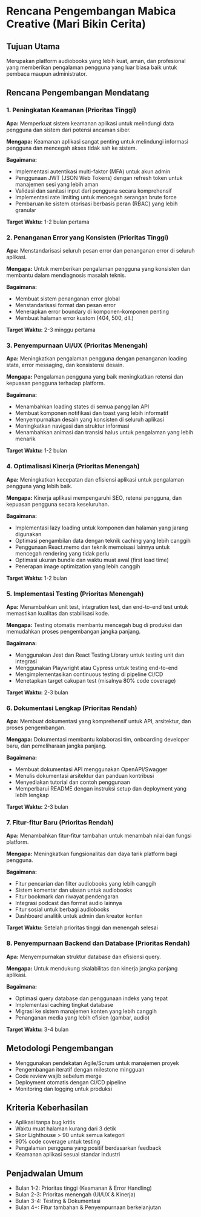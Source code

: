 # Rencana Pengembangan Mabica Creative (Mari Bikin Cerita)

## Tujuan Utama
Merupakan platform audiobooks yang lebih kuat, aman, dan profesional yang memberikan pengalaman pengguna yang luar biasa baik untuk pembaca maupun administrator.

## Rencana Pengembangan Mendatang

### 1. Peningkatan Keamanan (Prioritas Tinggi)

**Apa:** Memperkuat sistem keamanan aplikasi untuk melindungi data pengguna dan sistem dari potensi ancaman siber.

**Mengapa:** Keamanan aplikasi sangat penting untuk melindungi informasi pengguna dan mencegah akses tidak sah ke sistem.

**Bagaimana:**
- Implementasi autentikasi multi-faktor (MFA) untuk akun admin
- Penggunaan JWT (JSON Web Tokens) dengan refresh token untuk manajemen sesi yang lebih aman
- Validasi dan sanitasi input dari pengguna secara komprehensif
- Implementasi rate limiting untuk mencegah serangan brute force
- Pembaruan ke sistem otorisasi berbasis peran (RBAC) yang lebih granular

**Target Waktu:** 1-2 bulan pertama

### 2. Penanganan Error yang Konsisten (Prioritas Tinggi)

**Apa:** Menstandarisasi seluruh pesan error dan penanganan error di seluruh aplikasi.

**Mengapa:** Untuk memberikan pengalaman pengguna yang konsisten dan membantu dalam mendiagnosis masalah teknis.

**Bagaimana:**
- Membuat sistem penanganan error global
- Menstandarisasi format dan pesan error
- Menerapkan error boundary di komponen-komponen penting
- Membuat halaman error kustom (404, 500, dll.)

**Target Waktu:** 2-3 minggu pertama

### 3. Penyempurnaan UI/UX (Prioritas Menengah)

**Apa:** Meningkatkan pengalaman pengguna dengan penanganan loading state, error messaging, dan konsistensi desain.

**Mengapa:** Pengalaman pengguna yang baik meningkatkan retensi dan kepuasan pengguna terhadap platform.

**Bagaimana:**
- Menambahkan loading states di semua panggilan API
- Membuat komponen notifikasi dan toast yang lebih informatif
- Menyempurnakan desain yang konsisten di seluruh aplikasi
- Meningkatkan navigasi dan struktur informasi
- Menambahkan animasi dan transisi halus untuk pengalaman yang lebih menarik

**Target Waktu:** 1-2 bulan

### 4. Optimalisasi Kinerja (Prioritas Menengah)

**Apa:** Meningkatkan kecepatan dan efisiensi aplikasi untuk pengalaman pengguna yang lebih baik.

**Mengapa:** Kinerja aplikasi mempengaruhi SEO, retensi pengguna, dan kepuasan pengguna secara keseluruhan.

**Bagaimana:**
- Implementasi lazy loading untuk komponen dan halaman yang jarang digunakan
- Optimasi pengambilan data dengan teknik caching yang lebih canggih
- Penggunaan React.memo dan teknik memoisasi lainnya untuk mencegah rendering yang tidak perlu
- Optimasi ukuran bundle dan waktu muat awal (first load time)
- Penerapan image optimization yang lebih canggih

**Target Waktu:** 1-2 bulan

### 5. Implementasi Testing (Prioritas Menengah)

**Apa:** Menambahkan unit test, integration test, dan end-to-end test untuk memastikan kualitas dan stabilisasi kode.

**Mengapa:** Testing otomatis membantu mencegah bug di produksi dan memudahkan proses pengembangan jangka panjang.

**Bagaimana:**
- Menggunakan Jest dan React Testing Library untuk testing unit dan integrasi
- Menggunakan Playwright atau Cypress untuk testing end-to-end
- Mengimplementasikan continuous testing di pipeline CI/CD
- Menetapkan target cakupan test (misalnya 80% code coverage)

**Target Waktu:** 2-3 bulan

### 6. Dokumentasi Lengkap (Prioritas Rendah)

**Apa:** Membuat dokumentasi yang komprehensif untuk API, arsitektur, dan proses pengembangan.

**Mengapa:** Dokumentasi membantu kolaborasi tim, onboarding developer baru, dan pemeliharaan jangka panjang.

**Bagaimana:**
- Membuat dokumentasi API menggunakan OpenAPI/Swagger
- Menulis dokumentasi arsitektur dan panduan kontribusi
- Menyediakan tutorial dan contoh penggunaan
- Memperbarui README dengan instruksi setup dan deployment yang lebih lengkap

**Target Waktu:** 2-3 bulan

### 7. Fitur-fitur Baru (Prioritas Rendah)

**Apa:** Menambahkan fitur-fitur tambahan untuk menambah nilai dan fungsi platform.

**Mengapa:** Meningkatkan fungsionalitas dan daya tarik platform bagi pengguna.

**Bagaimana:**
- Fitur pencarian dan filter audiobooks yang lebih canggih
- Sistem komentar dan ulasan untuk audiobooks
- Fitur bookmark dan riwayat pendengaran
- Integrasi podcast dan format audio lainnya
- Fitur sosial untuk berbagi audiobooks
- Dashboard analitik untuk admin dan kreator konten

**Target Waktu:** Setelah prioritas tinggi dan menengah selesai

### 8. Penyempurnaan Backend dan Database (Prioritas Rendah)

**Apa:** Menyempurnakan struktur database dan efisiensi query.

**Mengapa:** Untuk mendukung skalabilitas dan kinerja jangka panjang aplikasi.

**Bagaimana:**
- Optimasi query database dan penggunaan indeks yang tepat
- Implementasi caching tingkat database
- Migrasi ke sistem manajemen konten yang lebih canggih
- Penanganan media yang lebih efisien (gambar, audio)

**Target Waktu:** 3-4 bulan

## Metodologi Pengembangan
- Menggunakan pendekatan Agile/Scrum untuk manajemen proyek
- Pengembangan iteratif dengan milestone mingguan
- Code review wajib sebelum merge
- Deployment otomatis dengan CI/CD pipeline
- Monitoring dan logging untuk produksi

## Kriteria Keberhasilan
- Aplikasi tanpa bug kritis
- Waktu muat halaman kurang dari 3 detik
- Skor Lighthouse > 90 untuk semua kategori
- 90% code coverage untuk testing
- Pengalaman pengguna yang positif berdasarkan feedback
- Keamanan aplikasi sesuai standar industri

## Penjadwalan Umum
- Bulan 1-2: Prioritas tinggi (Keamanan & Error Handling)
- Bulan 2-3: Prioritas menengah (UI/UX & Kinerja)
- Bulan 3-4: Testing & Dokumentasi
- Bulan 4+: Fitur tambahan & Penyempurnaan berkelanjutan